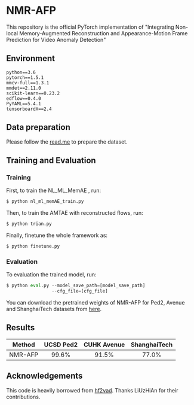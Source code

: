 # NMR-AFP
This repository is the official PyTorch implementation of
"Integrating Non-local Memory-Augmented Reconstruction and Appearance-Motion Frame Prediction for Video Anomaly Detection"

## Environment
```
python==3.6
pytorch==1.5.1
mmcv-full==1.3.1
mmdet==2.11.0
scikit-learn==0.23.2
edflow==0.4.0
PyYAML==5.4.1
tensorboardX==2.4
```

## Data preparation
Please follow the [read.me](./pre_process/readme.md) to prepare the dataset.

## Training and Evaluation

### Training
First, to train the NL_ML_MemAE , run:
```python
$ python nl_ml_memAE_train.py
```
Then, to train the AMTAE with reconstructed flows, run:
```python
$ python trian.py
```
Finally, finetune the whole framework as:
```python
$ python finetune.py
```

### Evaluation
To evaluation the trained model, run:
```python
$ python eval.py --model_save_path=[model_save_path] 
                 --cfg_file=[cfg_file] 
```
You can download the pretrained weights of NMR-AFP for Ped2, Avenue and ShanghaiTech datasets 
from [here](https://drive.google.com/drive/folders/1W4MdP6Dnxy6O0x1ZcpPWM3n2T2OYobfh?usp=sharing).

## Results

|     Method     | UCSD Ped2 | CUHK Avenue | ShanghaiTech |
| :------------: | :-------: | :---------: | :----------: |
|    NMR-AFP     |   99.6%   |    91.5%    |    77.0%     |

## Acknowledgements

This code is heavily borrowed from [hf2vad](https://github.com/LiUzHiAn/hf2vad). Thanks LiUzHiAn for their contributions.
